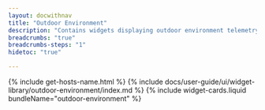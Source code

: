 ```yaml
---
layout: docwithnav
title: "Outdoor Environment"
description: "Contains widgets displaying outdoor environment telemetry."
breadcrumbs: "true"
breadcrumbs-steps: "1"
hidetoc: "true"

---
```

{% include get-hosts-name.html %}
{% include docs/user-guide/ui/widget-library/outdoor-environment/index.md %}
{% include widget-cards.liquid bundleName="outdoor-environment" %}
